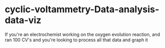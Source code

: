 # cyclic-voltammetry-Data-analysis-data-viz
If you're an electrochemist working on the oxygen evolution reaction, and ran 100 CV's and you're looking to process all that data and graph it 
